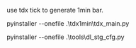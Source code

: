 use tdx tick to generate 1min bar.

pyinstaller --onefile .\tdx1min\tdx_main.py

pyinstaller --onefile .\tools\dl_stg_cfg.py